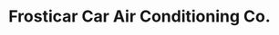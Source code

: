 ---
title: "Frosticar Car Air Conditioning Co."
url: /karachi/frosticar-car-air-conditioning-co/
shop: electronics
---